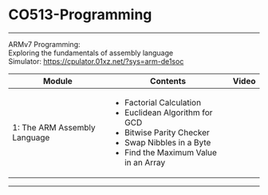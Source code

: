 # CO513-Programming
------
ARMv7 Programming: <br/> 
Exploring the fundamentals of assembly language <br/>
Simulator: https://cpulator.01xz.net/?sys=arm-de1soc

| Module               | Contents               | Video |
|------------------------|------------------------|-----|
| 1: The ARM Assembly Language | <ul><li>Factorial Calculation</li><li>Euclidean Algorithm for GCD</li><li>Bitwise Parity Checker</li><li>Swap Nibbles in a Byte</li><li>Find the Maximum Value in an Array </li></ul> |

----
